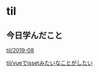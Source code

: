 # til

## 今日学んだこと

[til/2019\-08](https://github.com/tokiohamamatsu/til/blob/master/tir/2019-08.md#07)

[til/vueでissetみたいなことがしたい](https://github.com/tokiohamamatsu/til/blob/master/vuejs/vue%E3%81%A7isset%E3%81%BF%E3%81%9F%E3%81%84%E3%81%AA%E3%81%93%E3%81%A8%E3%81%8C%E3%81%97%E3%81%9F%E3%81%84.md)